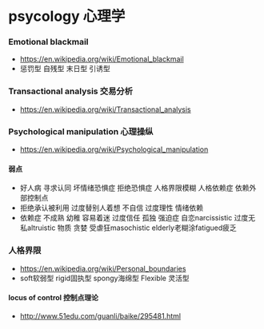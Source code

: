 # psycology 心理学
### Emotional blackmail
 * https://en.wikipedia.org/wiki/Emotional_blackmail
 * 惩罚型 自残型 末日型 引诱型
### Transactional analysis 交易分析
 * https://en.wikipedia.org/wiki/Transactional_analysis
### Psychological manipulation 心理操纵
 * https://en.wikipedia.org/wiki/Psychological_manipulation
#### 弱点
 * 好人病 寻求认同 坏情绪恐惧症 拒绝恐惧症 人格界限模糊 人格依赖症 依赖外部控制点
 * 拒绝承认被利用 过度替别人着想 不自信 过度理性 情绪依赖
 * 依赖症 不成熟 幼稚 容易着迷 过度信任 孤独 强迫症 自恋narcissistic 过度无私altruistic 物质 贪婪 受虐狂masochistic elderly老糊涂fatigued疲乏
### 人格界限
 * https://en.wikipedia.org/wiki/Personal_boundaries
 * soft软弱型 rigid固执型 spongy海绵型 Flexible 灵活型
#### locus of control 控制点理论
 * http://www.51edu.com/guanli/baike/295481.html